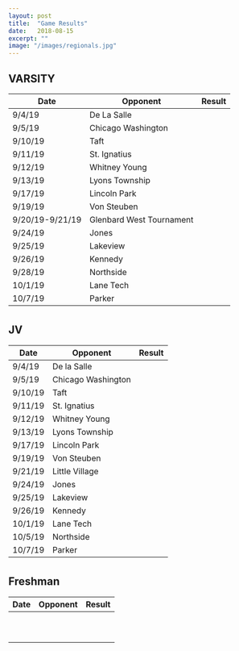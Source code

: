```yaml
---
layout: post
title:  "Game Results"
date:   2018-08-15
excerpt: ""
image: "/images/regionals.jpg"
---
```



<div class="table-wrapper">

<h2>VARSITY</h2>
<table>
	<thead>
		<tr>
			<th>Date</th>
			<th>Opponent</th>
			<th>Result</th>
		</tr>
	</thead>
			<tbody>
				<tr>
					<td>9/4/19</td>
					<td>De La Salle</td>
					<td></td>
				</tr>
				<tr>
					<td>9/5/19</td>
					<td>Chicago Washington</td>
					<td></td>
				</tr>
				<tr>
					<td>9/10/19</td>
					<td>Taft</td>
					<td></td>
				</tr>
				<tr>
					<td>9/11/19</td>
					<td>St. Ignatius</td>
					<td></td>
				</tr>
				<tr>
					<td>9/12/19</td>
					<td>Whitney Young</td>
					<td></td>
				</tr>
				<tr>
					<td>9/13/19</td>
					<td>Lyons Township</td>
					<td></td>
				</tr>
				<tr>
					<td>9/17/19</td>
					<td>Lincoln Park</td>
					<td></td>
				</tr>
				<tr>
					<td>9/19/19</td>
					<td>Von Steuben</td>
					<td></td>
				</tr>
				<tr>
					<td>9/20/19-9/21/19</td>
					<td>Glenbard West Tournament</td>
					<td></td>
				</tr>
				<tr>
					<td>9/24/19</td>
					<td>Jones</td>
					<td></td>
				</tr>
				<tr>
					<td>9/25/19</td>
					<td>Lakeview</td>
					<td></td>
				</tr>
				<tr>
					<td>9/26/19</td>
					<td>Kennedy</td>
					<td></td>
				</tr>
				<tr>
					<td>9/28/19</td>
					<td>Northside</td>
					<td></td>
				</tr>
				<tr>
					<td>10/1/19</td>
					<td>Lane Tech</td>
					<td></td>
				</tr>
				<tr>
					<td>10/7/19</td>
					<td>Parker</td>
					<td></td>
				</tr>
			</tbody>
			<tfoot>
				<tr>
					<td colspan="2"></td>
					<td></td>
				</tr>
			</tfoot>
		</table>


<h2>JV</h2>
<table>
	<thead>
		<tr>
			<th>Date</th>
			<th>Opponent</th>
			<th>Result</th>
		</tr>
	</thead>
			<tbody>
				<tr>
					<td>9/4/19</td>
					<td>De la Salle</td>
					<td></td>
				</tr>
				<tr>
					<td>9/5/19</td>
					<td>Chicago Washington</td>
					<td></td>
				</tr>
				<tr>
					<td>9/10/19</td>
					<td>Taft</td>
					<td></td>
				</tr>
				<tr>
					<td>9/11/19</td>
					<td>St. Ignatius</td>
					<td></td>
				</tr>
				<tr>
					<td>9/12/19</td>
					<td>Whitney Young</td>
					<td></td>
				</tr>
				<tr>
					<td>9/13/19</td>
					<td>Lyons Township</td>
					<td></td>
				</tr>
				<tr>
					<td>9/17/19</td>
					<td>Lincoln Park</td>
					<td></td>
				</tr>
				<tr>
					<td>9/19/19</td>
					<td>Von Steuben</td>
					<td></td>
				</tr>
				<tr>
					<td>9/21/19</td>
					<td>Little Village</td>
					<td></td>
				</tr>
				<tr>
					<td>9/24/19</td>
					<td>Jones</td>
					<td></td>
				</tr>
				<tr>
					<td>9/25/19</td>
					<td>Lakeview</td>
					<td></td>
				</tr>
				<tr>
					<td>9/26/19</td>
					<td>Kennedy</td>
					<td></td>
				</tr>
				<tr>
					<td>10/1/19</td>
					<td>Lane Tech</td>
					<td></td>
				</tr>
				<tr>
					<td>10/5/19</td>
					<td>Northside</td>
					<td></td>
				</tr>
				<tr>
					<td>10/7/19</td>
					<td>Parker</td>
					<td></td>
				</tr>
			</tbody>
			<tfoot>
				<tr>
					<td colspan="2"></td>
					<td></td>
				</tr>
			</tfoot>
		</table>
	</div>

<h2>Freshman</h2>
<table>
	<thead>
		<tr>
			<th>Date</th>
			<th>Opponent</th>
			<th>Result</th>
		</tr>
	</thead>
			<tbody>
				<tr>
					<td></td>
					<td></td>
					<td></td>
				</tr>
				<tr>
					<td></td>
					<td></td>
					<td></td>
				</tr>
				<tr>
					<td></td>
					<td></td>
					<td></td>
				</tr>
				<tr>
					<td></td>
					<td></td>
					<td></td>
				</tr>
				<tr>
					<td></td>
					<td></td>
					<td></td>
				</tr>
				<tr>
					<td></td>
					<td></td>
					<td></td>
				</tr>
				<tr>
					<td></td>
					<td></td>
					<td></td>
				</tr>
				<tr>
					<td></td>
					<td></td>
					<td></td>
				</tr>
				<tr>
					<td></td>
					<td></td>
					<td></td>
				</tr>
					<tr>
					<td></td>
					<td></td>
					<td></td>
				</tr>
			</tbody>
			<tfoot>
				<tr>
					<td colspan="2"></td>
					<td></td>
				</tr>
			</tfoot>
		</table>



<!--
### Auto-Generating Sitemap
The sitemap is auto generated! Just simply change the front matter of each site. It looks like so...
```
sitemap:
    priority: 0.7
    lastmod: 2017-11-02
    changefreq: weekly
```
### Formspring integration
The contact form below each page on the footer actually collects information! Just change your email address in the ```_config.yml``` file!
-->
